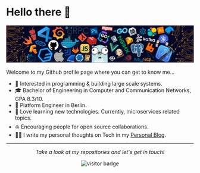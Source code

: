 # Hello there 👋

![](https://github.com/ngoduykhanh/ngoduykhanh/blob/main/banner.png)

Welcome to my Github profile page where you can get to know me...

* 🧐   Interested in programming & building large scale systems.
* 🎓   Bachelor of Engineering in Computer and Communication Networks, GPA 8.3/10.
* 💼   Platform Engineer in Berlin.
* 🌱   Love learning new technologies. Currently, microservices related topics.
* ⛵   Encouraging people for open source collaborations.
* ✍🏻   I write my personal thoughts on Tech in my [Personal Blog](https://blog.ndk.name/).

<hr>
<p align="center">
  <i>Take a look at my repositories and let's get in touch!</i>

<p  align="center">
<img src="https://visitor-badge.laobi.icu/badge?page_id=ngoduykhanh" alt="visitor badge"/>       
</p>

</p>
